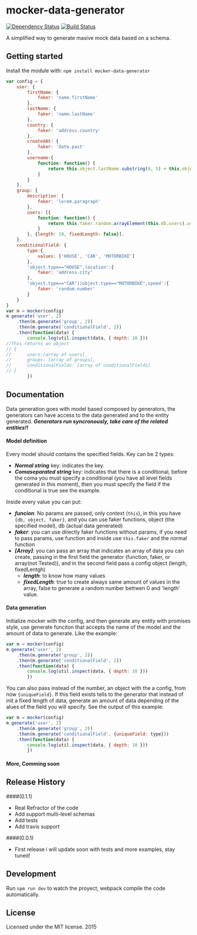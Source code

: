 # mocker-data-generator

[![Dependency Status](https://david-dm.org/danibram/mocker-data-generator.svg)](https://david-dm.org/danibram/mocker-data-generator) [![Build Status](https://travis-ci.org/danibram/mocker-data-generator.svg)](https://travis-ci.org/danibram/mocker-data-generator)

A simplified way to generate masive mock data based on a schema.

## Getting started

Install the module with: `npm install mocker-data-generator`

```javascript
var config = {
    user: {
        firstName: {
            faker: 'name.firstName'
        },
        lastName: {
            faker: 'name.lastName'
        },
        country: {
            faker: 'address.country'
        },
        createdAt: {
            faker: 'date.past'
        },
        username:{
            function: function() {
                return this.object.lastName.substring(0, 5) + this.object.firstName.substring(0, 3) + Math.floor(Math.random() * 10)
            }
        }
    },
    group: {
        description: {
            faker: 'lorem.paragraph'
        },
        users: [{
            function: function() {
                return this.faker.random.arrayElement(this.db.users).username
            }
        }, {length: 10, fixedLength: false}],
    },
    conditionalField: {
        type:{
            values: ['HOUSE', 'CAR', 'MOTORBIKE']
        },
        'object.type=="HOUSE",location':{
            faker: 'address.city'
        },
        'object.type=="CAR"||object.type=="MOTORBIKE",speed':{
            faker: 'random.number'
        }
    }
}
var m = mocker(config)
m.generate('user', 2)
    .then(m.generate('group', 2))
    .then(m.generate('conditionalField', 2))
    .then(function(data) {
        console.log(util.inspect(data, { depth: 10 }))
//This returns an object
// {
//      users:[array of users],
//      groups: [array of groups],
//      conditionalFields: [array of conditionalFields]
// }
        })
```

## Documentation
Data generation goes with model based composed by generators, the generators can have access to the data generated and to the entity generated. ***Generators run syncronously, take care of the related entities!!***

#### Model definition

Every model should contains the specified fields. Key can be 2 types:

- ***Normal string*** key: indicates the key.
- ***Comaseparated string*** key: indicates that there is a conditional, before the coma you must specify a conditional (you have all level fields generated in this moment), then you must specify the field if the conditional is true see the example.

Inside every value you can put:

- ***funcion***: No params are passed, only context (```this```), in this you have ```{db, object, faker}```, and you can use faker functions, object (the specified model), db (actual data generated)
- ***faker***: you can use directly faker functions without params, if you need to pass params, use function and inside use ```this.faker``` and the normal function
- ***[Array]***: you can pass an array that indicates an array of data you can create, passing in the first field the generator (function, faker, or array(not Tested)), and in the second field pass a config object (length, fixedLentgh)
   - ***length***: to know how many values
   - ***fixedLength***: true to create always same amount of values in the array, false to generate a random number bettwen 0 and 'length' value.

#### Data generation
Initialize mocker with the config, and then generate any entity with promises style, use generate funciton that accepts the name of the model and the amount of data to generate. Like the example:

```javascript
var m = mocker(config)
m.generate('user', 2)
    .then(m.generate('group', 2))
    .then(m.generate('conditionalField', 2))
    .then(function(data) {
        console.log(util.inspect(data, { depth: 10 }))
        })
```

You can also pass instead of the number, an object with the a config, from now ```{uniqueField}```. If this field exists tells to the generator that instead of init a fixed length of data, generate an amount of data depending of the alues of the field you will specify. See the output of this example:

```javascript
var m = mocker(config)
m.generate('user', 2)
    .then(m.generate('group', 2))
    .then(m.generate('conditionalField', {uniqueField: type}))
    .then(function(data) {
        console.log(util.inspect(data, { depth: 10 }))
        })
```

#### More, Comming soon

## Release History

####(0.1.1)
- Real Refractor of the code
- Add support multi-level schemas
- Add tests
- Add travis support

####(0.0.1)
- First release i will update soon with tests and more examples, stay tuned!

## Development

Run ```npm run dev``` to watch the proyect, webpack compile the code automatically.

## License
Licensed under the MIT license. 2015

